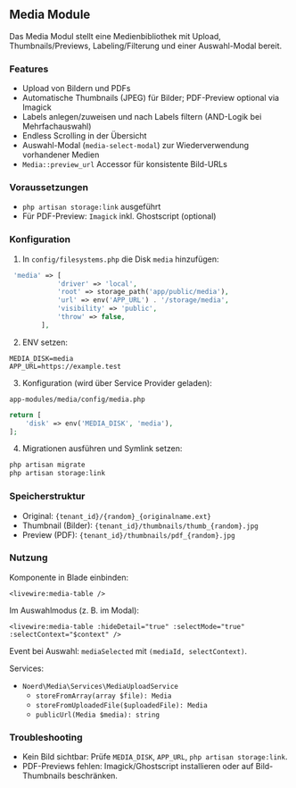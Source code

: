 ## Media Module

Das Media Modul stellt eine Medienbibliothek mit Upload, Thumbnails/Previews, Labeling/Filterung und einer Auswahl-Modal bereit.

### Features
- Upload von Bildern und PDFs
- Automatische Thumbnails (JPEG) für Bilder; PDF-Preview optional via Imagick
- Labels anlegen/zuweisen und nach Labels filtern (AND-Logik bei Mehrfachauswahl)
- Endless Scrolling in der Übersicht
- Auswahl-Modal (`media-select-modal`) zur Wiederverwendung vorhandener Medien
- `Media::preview_url` Accessor für konsistente Bild-URLs

### Voraussetzungen
- `php artisan storage:link` ausgeführt
- Für PDF-Preview: `Imagick` inkl. Ghostscript (optional)

### Konfiguration
1) In `config/filesystems.php` die Disk `media` hinzufügen:

```php
 'media' => [
            'driver' => 'local',
            'root' => storage_path('app/public/media'),
            'url' => env('APP_URL') . '/storage/media',
            'visibility' => 'public',
            'throw' => false,
        ],
```

2) ENV setzen:

```env
MEDIA_DISK=media
APP_URL=https://example.test
```

3) Konfiguration (wird über Service Provider geladen):

`app-modules/media/config/media.php`

```php
return [
    'disk' => env('MEDIA_DISK', 'media'),
];
```

4) Migrationen ausführen und Symlink setzen:

```bash
php artisan migrate
php artisan storage:link
```

### Speicherstruktur
- Original: `{tenant_id}/{random}_{originalname.ext}`
- Thumbnail (Bilder): `{tenant_id}/thumbnails/thumb_{random}.jpg`
- Preview (PDF): `{tenant_id}/thumbnails/pdf_{random}.jpg`

### Nutzung
Komponente in Blade einbinden:

```blade
<livewire:media-table />
```

Im Auswahlmodus (z. B. im Modal):

```blade
<livewire:media-table :hideDetail="true" :selectMode="true" :selectContext="$context" />
```

Event bei Auswahl: `mediaSelected` mit `(mediaId, selectContext)`.

Services:
- `Noerd\Media\Services\MediaUploadService`
  - `storeFromArray(array $file): Media`
  - `storeFromUploadedFile($uploadedFile): Media`
  - `publicUrl(Media $media): string`

### Troubleshooting
- Kein Bild sichtbar: Prüfe `MEDIA_DISK`, `APP_URL`, `php artisan storage:link`.
- PDF-Previews fehlen: Imagick/Ghostscript installieren oder auf Bild-Thumbnails beschränken.


